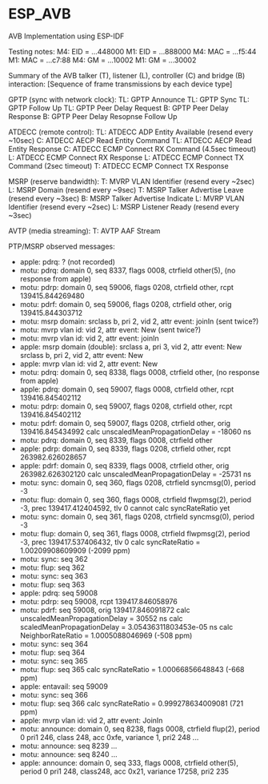 # ESP_AVB

 AVB Implementation using ESP-IDF


 Testing notes:
 M4: EID = ...448000         M1: EID = ...888000
 M4: MAC = ...f5:44          M1: MAC = ...c7:88
 M4: GM = ...10002           M1: GM = ...30002


Summary of the AVB talker (T), listener (L), controller (C) and bridge (B) interaction:
[Sequence of frame transmissions by each device type]

GPTP (sync with network clock):
TL: GPTP Announce
TL: GPTP Sync
TL: GPTP Follow Up
TL: GPTP Peer Delay Request
B: GPTP Peer Delay Response
B: GPTP Peer Delay Resopnse Follow Up

ATDECC (remote control):
TL: ATDECC ADP Entity Available (resend every ~10sec)
C: ATDECC AECP Read Entity Command
TL: ATDECC AECP Read Entity Response
C: ATDECC ECMP Connect RX Command (4.5sec timeout)
L: ATDECC ECMP Connect RX Response
L: ATDECC ECMP Connect TX Command (2sec timeout)
T: ATDECC ECMP Connect TX Response

MSRP (reserve bandwidth):
T: MVRP VLAN Identifier (resend every ~2sec)
L: MSRP Domain (resend every ~9sec)
T: MSRP Talker Advertise Leave (resend every ~3sec)
B: MSRP Talker Advertise Indicate
L: MVRP VLAN Identifier (resend every ~2sec)
L: MSRP Listener Ready (resend every ~3sec)

AVTP (media streaming):
T: AVTP AAF Stream


PTP/MSRP observed messages:
- apple: pdrq: ? (not recorded)
- motu: pdrq: domain 0, seq 8337, flags 0008, ctrfield other(5), (no response from apple)
- motu: pdrp: domain 0, seq 59006, flags 0208, ctrfield other, rcpt 139415.844269480
- motu: pdrf: domain 0, seq 59006, flags 0208, ctrfield other, orig 139415.844303712
- motu: msrp domain: srclass b, pri 2, vid 2, attr event: joinIn (sent twice?)
- motu: mvrp vlan id: vid 2, attr event: New (sent twice?)
- motu: mvrp vlan id: vid 2, attr event: joinIn
- apple: msrp domain (double): srclass a, pri 3, vid 2, attr event: New
                               srclass b, pri 2, vid 2, attr event: New
- apple: mvrp vlan id: vid 2, attr event: New
- motu: pdrq: domain 0, seq 8338, flags 0008, ctrfield other, (no response from apple)
- apple: pdrq: domain 0, seq 59007, flags 0008, ctrfield other, rcpt 139416.845402112
- motu: pdrp: domain 0, seq 59007, flags 0208, ctrfield other, rcpt 139416.845402112
- motu: pdrf: domain 0, seq 59007, flags 0208, ctrfield other, orig 139416.845434992
    calc unscaledMeanPropagationDelay = -18060 ns
- motu: pdrq: domain 0, seq 8339, flags 0008, ctrfield other
- apple: pdrp: domain 0, seq 8339, flags 0208, ctrfield other, rcpt 263982.626028657
- apple: pdrf: domain 0, seq 8339, flags 0008, ctrfield other, orig 263982.626302120
    calc unscaledMeanPropagationDelay = -25731 ns
- motu: sync: domain 0, seq 360, flags 0208, ctrfield syncmsg(0), period -3
- motu: flup: domain 0, seq 360, flags 0008, ctrfield flwpmsg(2), period -3, prec 139417.412404592, tlv 0
    cannot calc syncRateRatio yet
- motu: sync: domain 0, seq 361, flags 0208, ctrfield syncmsg(0), period -3
- motu: flup: domain 0, seq 361, flags 0008, ctrfield flwpmsg(2), period -3, prec 139417.537406432, tlv 0
    calc syncRateRatio = 1.00209908609909 (-2099 ppm)
- motu: sync: seq 362
- motu: flup: seq 362
- motu: sync: seq 363
- motu: flup: seq 363
- apple: pdrq: seq 59008
- motu: pdrp: seq 59008, rcpt 139417.846058976
- motu: pdrf: seq 59008, orig 139417.846091872
    calc unscaledMeanPropagationDelay = 30552 ns
    calc scaledMeanPropagationDelay = 3.05436311803453e-05 ns
    calc NeighborRateRatio = 1.0005088046969 (-508 ppm)
- motu: sync: seq 364
- motu: flup: seq 364
- motu: sync: seq 365
- motu: flup: seq 365
    calc syncRateRatio = 1.00066856648843 (-668 ppm)
- apple: entavail: seq 59009
- motu: sync: seq 366
- motu: flup: seq 366
    calc syncRateRatio = 0.999278634009081 (721 ppm)
- apple: mvrp vlan id: vid 2, attr event: JoinIn
- motu: announce: domain 0, seq 8238, flags 0008, ctrfield flup(2), period 0
    pri1 246, class 248, acc 0xfe, variance 1, pri2 248
...
- motu: announce: seq 8239
...
- motu: announce: seq 8240
...
- apple: announce: domain 0, seq 333, flags 0008, ctrfield other(5), period 0
    pri1 248, class248, acc 0x21, variance 17258, pri2 235
